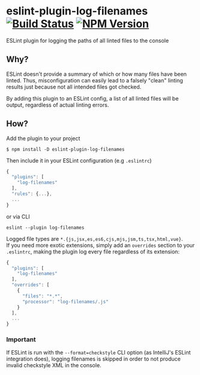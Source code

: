 # eslint-plugin-log-filenames [![Build Status](https://travis-ci.com/justlep/eslint-plugin-log-filenames.svg?branch=master)](https://app.travis-ci.com/github/justlep/eslint-plugin-log-filenames) [![NPM Version][npm-image]][npm-url]
ESLint plugin for logging the paths of all linted files to the console

## Why?
ESLint doesn't provide a summary of which or how many files have been linted. 
Thus, misconfiguration can easily lead to a falsely "clean" linting results just because not all intended files got checked.

By adding this plugin to an ESLint config, a list of all linted files will be output, regardless of actual linting errors.

## How?
Add the plugin to your project
```shell
$ npm install -D eslint-plugin-log-filenames
```

Then include it in your ESLint configuration (e.g `.eslintrc`)
```javascript
{
  "plugins": [
    "log-filenames"
  ],
  "rules": {...},
  ...
}
```
or via CLI 
```shell
eslint --plugin log-filenames
```

Logged file types are `*.{js,jsx,es,es6,cjs,mjs,jsm,ts,tsx,html,vue}`.  
If you need more exotic extensions, simply add an `overrides` section to your `.eslintrc`, 
making the plugin log every file regardless of its extension:

```javascript
{
  "plugins": [
    "log-filenames"
  ],
  "overrides": [
    {
      "files": "*.*",
      "processor": "log-filenames/.js"
    }
  ],
  ...
}
```


### Important
If ESLint is run with the `--format=checkstyle` CLI option (as IntelliJ's ESLint integration does), logging filenames is skipped in order to not produce invalid checkstyle XML in the console.


[npm-image]: https://img.shields.io/npm/v/eslint-plugin-log-filenames.svg
[npm-url]: https://npmjs.org/package/eslint-plugin-log-filenames
